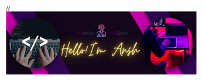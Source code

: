 //![logo](https://github.com/Ansh6603/Ansh6603/blob/main/Hello%20I.png)
<!DOCTYPE html>
<html lang="en">
<head>
    <meta charset="UTF-8">
    <meta name="viewport" content="width=device-width, initial-scale=1.0">
    <style>
        body {
            display: flex;
            align-items: center;
            justify-content: center;
            height: 100vh;
            margin: 0;
        }

        .logo-container {
            text-align: center;
        }

        .logo-container img {
            vertical-align: middle;
            max-width: 100%;
            max-height: 100%;
        }
    </style>
</head>
<body>
    <div class="logo-container">
        <img src="https://github.com/Ansh6603/Ansh6603/blob/main/Hello%20I.png" alt="Logo">
    </div>
</body>
</html>


<h1 align="center">Hi 👋, I'm Ansh Bhargava</h1>
<h3 align="center">Flutter Dev | Tech Enthusiast | DSA Wizard</h3>

<img align="right" alt="coding" width="400" src="https://user-images.githubusercontent.com/55389276/140866485-8fb1c876-9a8f-4d6a-98dc-08c4981eaf70.gif">
<p align="left"> <img src="https://komarev.com/ghpvc/?username=ansh6603&label=Profile%20views&color=0e75b6&style=flat" alt="ansh6603" /> </p>

- 🔭 I’m currently working on **Data Structures and Algorithms**

- 🌱 I’m currently learning **Artificial Intelligence and Machine Learning**

- 👯 I’m looking to collaborate on **Flutter**

- 💬 Ask me about **anything here**

<h3 align="left">Connect with me:</h3>
<p align="left">
<a href="https://linkedin.com/in/ansh-bhargava-47b297216" target="blank"><img align="center" src="https://raw.githubusercontent.com/rahuldkjain/github-profile-readme-generator/master/src/images/icons/Social/linked-in-alt.svg" alt="ansh-bhargava-47b297216" height="30" width="40" /></a>
<a href="https://www.leetcode.com/ansh060603" target="blank"><img align="center" src="https://raw.githubusercontent.com/rahuldkjain/github-profile-readme-generator/master/src/images/icons/Social/leet-code.svg" alt="ansh060603" height="30" width="40" /></a>
</p>

<h3 align="left">Languages and Tools:</h3>
<p align="left"> <a href="https://developer.android.com" target="_blank" rel="noreferrer"> <img src="https://raw.githubusercontent.com/devicons/devicon/master/icons/android/android-original-wordmark.svg" alt="android" width="40" height="40"/> </a> <a href="https://www.cprogramming.com/" target="_blank" rel="noreferrer"> <img src="https://raw.githubusercontent.com/devicons/devicon/master/icons/c/c-original.svg" alt="c" width="40" height="40"/> </a> <a href="https://www.w3schools.com/css/" target="_blank" rel="noreferrer"> <img src="https://raw.githubusercontent.com/devicons/devicon/master/icons/css3/css3-original-wordmark.svg" alt="css3" width="40" height="40"/> </a> <a href="https://dart.dev" target="_blank" rel="noreferrer"> <img src="https://www.vectorlogo.zone/logos/dartlang/dartlang-icon.svg" alt="dart" width="40" height="40"/> </a> <a href="https://firebase.google.com/" target="_blank" rel="noreferrer"> <img src="https://www.vectorlogo.zone/logos/firebase/firebase-icon.svg" alt="firebase" width="40" height="40"/> </a> <a href="https://flutter.dev" target="_blank" rel="noreferrer"> <img src="https://www.vectorlogo.zone/logos/flutterio/flutterio-icon.svg" alt="flutter" width="40" height="40"/> </a> <a href="https://www.w3.org/html/" target="_blank" rel="noreferrer"> <img src="https://raw.githubusercontent.com/devicons/devicon/master/icons/html5/html5-original-wordmark.svg" alt="html5" width="40" height="40"/> </a> <a href="https://www.java.com" target="_blank" rel="noreferrer"> <img src="https://raw.githubusercontent.com/devicons/devicon/master/icons/java/java-original.svg" alt="java" width="40" height="40"/> </a> <a href="https://www.mysql.com/" target="_blank" rel="noreferrer"> <img src="https://raw.githubusercontent.com/devicons/devicon/master/icons/mysql/mysql-original-wordmark.svg" alt="mysql" width="40" height="40"/> </a> <a href="https://www.python.org" target="_blank" rel="noreferrer"> <img src="https://raw.githubusercontent.com/devicons/devicon/master/icons/python/python-original.svg" alt="python" width="40" height="40"/> </a> </p>

<p><img align="left" src="https://github-readme-stats.vercel.app/api/top-langs?username=ansh6603&show_icons=true&locale=en&layout=compact" alt="ansh6603" /></p>

<p>&nbsp;<img align="center" src="https://github-readme-stats.vercel.app/api?username=ansh6603&show_icons=true&locale=en" alt="ansh6603" /></p>

<p><img align="center" src="https://github-readme-streak-stats.herokuapp.com/?user=ansh6603&" alt="ansh6603" /></p>

